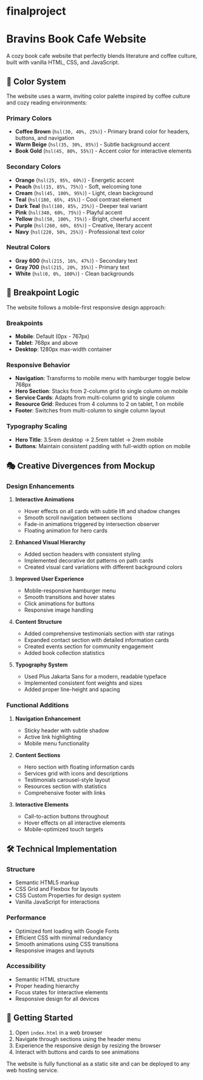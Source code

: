 # finalproject
# Bravins Book Cafe Website

A cozy book cafe website that perfectly blends literature and coffee culture, built with vanilla HTML, CSS, and JavaScript.

## 🎨 Color System

The website uses a warm, inviting color palette inspired by coffee culture and cozy reading environments:

### Primary Colors
- **Coffee Brown** (`hsl(30, 40%, 25%)`) - Primary brand color for headers, buttons, and navigation
- **Warm Beige** (`hsl(35, 30%, 85%)`) - Subtle background accent
- **Book Gold** (`hsl(45, 80%, 55%)`) - Accent color for interactive elements

### Secondary Colors
- **Orange** (`hsl(25, 95%, 60%)`) - Energetic accent
- **Peach** (`hsl(15, 85%, 75%)`) - Soft, welcoming tone
- **Cream** (`hsl(45, 100%, 95%)`) - Light, clean background
- **Teal** (`hsl(180, 65%, 45%)`) - Cool contrast element
- **Dark Teal** (`hsl(180, 85%, 25%)`) - Deeper teal variant
- **Pink** (`hsl(340, 60%, 75%)`) - Playful accent
- **Yellow** (`hsl(50, 100%, 75%)`) - Bright, cheerful accent
- **Purple** (`hsl(260, 60%, 65%)`) - Creative, literary accent
- **Navy** (`hsl(220, 50%, 25%)`) - Professional text color

### Neutral Colors
- **Gray 600** (`hsl(215, 16%, 47%)`) - Secondary text
- **Gray 700** (`hsl(215, 20%, 35%)`) - Primary text
- **White** (`hsl(0, 0%, 100%)`) - Clean backgrounds

## 📱 Breakpoint Logic

The website follows a mobile-first responsive design approach:

### Breakpoints
- **Mobile**: Default (0px - 767px)
- **Tablet**: 768px and above
- **Desktop**: 1280px max-width container

### Responsive Behavior
- **Navigation**: Transforms to mobile menu with hamburger toggle below 768px
- **Hero Section**: Stacks from 2-column grid to single column on mobile
- **Service Cards**: Adapts from multi-column grid to single column
- **Resource Grid**: Reduces from 4 columns to 2 on tablet, 1 on mobile
- **Footer**: Switches from multi-column to single column layout

### Typography Scaling
- **Hero Title**: 3.5rem desktop → 2.5rem tablet → 2rem mobile
- **Buttons**: Maintain consistent padding with full-width option on mobile

## 🎭 Creative Divergences from Mockup

### Design Enhancements

1. **Interactive Animations**
   - Hover effects on all cards with subtle lift and shadow changes
   - Smooth scroll navigation between sections
   - Fade-in animations triggered by intersection observer
   - Floating animation for hero cards

2. **Enhanced Visual Hierarchy**
   - Added section headers with consistent styling
   - Implemented decorative dot patterns on path cards
   - Created visual card variations with different background colors

3. **Improved User Experience**
   - Mobile-responsive hamburger menu
   - Smooth transitions and hover states
   - Click animations for buttons
   - Responsive image handling

4. **Content Structure**
   - Added comprehensive testimonials section with star ratings
   - Expanded contact section with detailed information cards
   - Created events section for community engagement
   - Added book collection statistics

5. **Typography System**
   - Used Plus Jakarta Sans for a modern, readable typeface
   - Implemented consistent font weights and sizes
   - Added proper line-height and spacing

### Functional Additions

1. **Navigation Enhancement**
   - Sticky header with subtle shadow
   - Active link highlighting
   - Mobile menu functionality

2. **Content Sections**
   - Hero section with floating information cards
   - Services grid with icons and descriptions
   - Testimonials carousel-style layout
   - Resources section with statistics
   - Comprehensive footer with links

3. **Interactive Elements**
   - Call-to-action buttons throughout
   - Hover effects on all interactive elements
   - Mobile-optimized touch targets

## 🛠️ Technical Implementation

### Structure
- Semantic HTML5 markup
- CSS Grid and Flexbox for layouts
- CSS Custom Properties for design system
- Vanilla JavaScript for interactions

### Performance
- Optimized font loading with Google Fonts
- Efficient CSS with minimal redundancy
- Smooth animations using CSS transitions
- Responsive images and layouts

### Accessibility
- Semantic HTML structure
- Proper heading hierarchy
- Focus states for interactive elements
- Responsive design for all devices

## 🚀 Getting Started

1. Open `index.html` in a web browser
2. Navigate through sections using the header menu
3. Experience the responsive design by resizing the browser
4. Interact with buttons and cards to see animations

The website is fully functional as a static site and can be deployed to any web hosting service.
